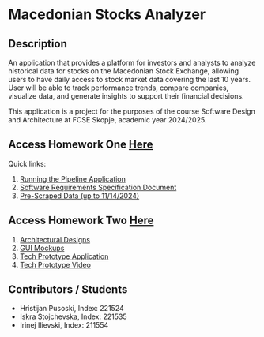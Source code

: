 # Macedonian Stocks Analyzer

## Description

An application that provides a platform for investors and analysts to analyze historical data for stocks on the
Macedonian Stock Exchange, allowing users to have daily access to stock market data covering the last 10 years. User
will be able to track performance trends, compare companies, visualize data, and generate insights to support their
financial decisions.

This application is a project for the purposes of the course Software Design and Architecture at FCSE Skopje, academic
year 2024/2025.

## Access Homework One [Here](./homework_one)
Quick links:
1. [Running the Pipeline Application](./homework_one/README.md#steps-for-running-the-application)
2. [Software Requirements Specification Document](./docs/SRS.md#software-requirements-specification)
3. [Pre-Scraped Data (up to 11/14/2024)](./homework_one/pre_scraped_data)

## Access Homework Two [Here](./homework_two)
1. [Architectural Designs](./homework_two/architecture/AD.pdf)
2. [GUI Mockups](./homework_two/mockups)
3. [Tech Prototype Application](./homework_two/tech_prototype/README.md)
4. [Tech Prototype Video](./homework_two/tech_prototype/prototype_video.mp4)

## Contributors / Students

- Hristijan Pusoski, Index: 221524
- Iskra Stojchevska, Index: 221535
- Irinej Ilievski, Index: 211554

